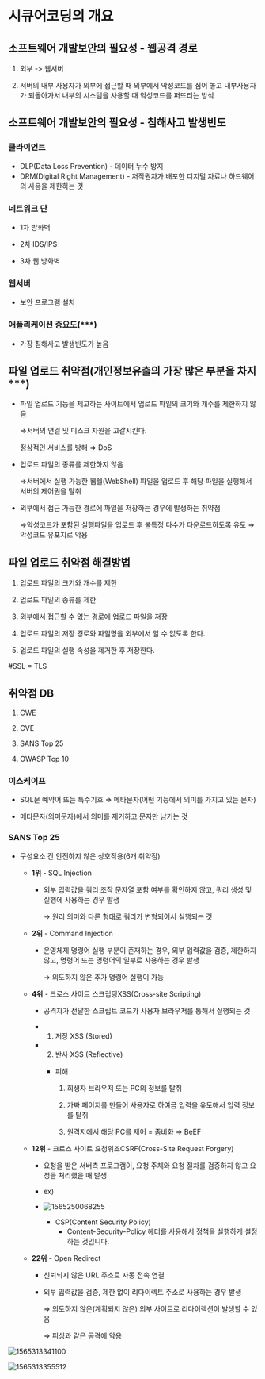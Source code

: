 # 시큐어코딩의 개요

## 소프트웨어 개발보안의 필요성 - 웹공격 경로

1. 외부 -> 웹서버

2. 서버의 내부 사용자가 외부에 접근할 때 외부에서 악성코드를 심어 놓고 내부사용자가 되돌아가서 내부의 시스템을 사용할 때 악성코드를 퍼뜨리는 방식



## 소프트웨어 개발보안의 필요성 - 침해사고 발생빈도

### 클라이언트

- DLP(Data Loss Prevention) - 데이터 누수 방지
- DRM(Digital Right Management) -  저작권자가 배포한 디지털 자료나 하드웨어의 사용을 제한하는 것



### 네트워크 단

- 1차 방화벽
- 2차 IDS/IPS

- 3차 웹 방화벽



### 웹서버

- 보안 프로그램 설치



### 애플리케이션 중요도(***)

- 가장 침해사고 발생빈도가 높음



## 파일 업로드 취약점(개인정보유출의 가장 많은 부분을 차지***)

- 파일 업로드 기능을 제고하는 사이트에서 업로드 파일의 크기와 개수를 제한하지 않음

  ⇒서버의 연결 및 디스크 자원을 고갈시킨다.  

  정상적인 서비스를 방해 ⇒ DoS

- 업로드 파일의 종류를 제한하지 않음

  ⇒서버에서 실행 가능한 웹쉘(WebShell) 파일을 업로드 후 해당 파일을 실행해서 서버의 제어권을 탈취

- 외부에서 접근 가능한 경로에 파일을 저장하는 경우에 발생하는 취약점

  ⇒악성코드가 포함된 실행파일을 업로드 후 불특정 다수가 다운로드하도록 유도 ⇒ 악성코드 유포지로 악용



## 파일 업로드 취약점 해결방법

1. 업로드 파일의 크기와 개수를 제한

2. 업로드 파일의 종류를 제한

3. 외부에서 접근할 수 없는 경로에 업로드 파일을 저장

4. 업로드 파일의 저장 경로와 파일명을 외부에서 알 수 없도록 한다.

5. 업로드 파일의 실행 속성을 제거한 후 저장한다.



#SSL = TLS



## 취약점 DB

1) CWE

2) CVE

3) SANS Top 25

4) OWASP Top 10



### 이스케이프

- SQL문 예약어 또는 특수기호 ⇒ 메타문자(어떤 기능에서 의미를 가지고 있는 문자)

- 메타문자(의미문자)에서 의미를 제거하고 문자만 남기는 것



### SANS Top 25

- 구성요소 간 안전하지 않은 상호작용(6개 취약점)

  - <B>1위</B> -  SQL Injection 

    - 외부 입력값을 쿼리 조작 문자열 포함 여부를 확인하지 않고, 쿼리 생성 및 실행에 사용하는 경우 발생

      → 원리 의미와 다른 형태로 쿼리가 변형되어서 실행되는 것 

  - <B>2위</B> -  Command Injection

    - 운영체제 명령어 실행 부분이 존재하는 경우, 외부 입력값을 검증, 제한하지 않고, 명령어 또는 명령어의 일부로 사용하는 경우 발생

      → 의도하지 않은 추가 명령어 실행이 가능

  - <B>4위</B> - 크로스 사이트 스크립팅XSS(Cross-site Scripting)

    - 공격자가 전달한 스크립트 코드가 사용자 브라우저를 통해서 실행되는 것
  
    - 1) 저장 XSS (Stored)

    - 2) 반사 XSS (Reflective)

      - 피해

        1) 희생자 브라우저 또는 PC의 정보를 탈취
  
        2) 가짜 페이지를 만들어 사용자로 하여금 입력을 유도해서 입력 정보를 탈취
  
        3) 원격지에서 해당 PC를 제어 = 좀비화 ⇒ BeEF
  
  - <B>12위</B> - 크로스 사이트 요청위조CSRF(Cross-Site Request Forgery)
  
    - 요청을 받은 서버측 프로그램이, 요청 주체와 요청 절차를 검증하지 않고 요청을 처리했을 때 발생
  
    - ex)
    - ![1565250068255](C:\Users\student\AppData\Roaming\Typora\typora-user-images\1565250068255.png)
      - CSP(Content Security Policy)
        - Content-Security-Policy 헤더를 사용해서 정책을 실행하게 설정하는 것입니다.
    
  - <B>22위</B> - Open Redirect
  
    - 신뢰되지 않은 URL 주소로 자동 접속 연결
  
    - 외부 입력값을 검증, 제한 없이 리다이렉트 주소로 사용하는 경우 발생
  
      ⇒ 의도하지 않은(계획되지 않은) 외부 사이트로 리다이렉션이 발생할 수 있음
  
      ⇒ 피싱과 같은 공격에 악용

![1565313341100](C:\Users\student\AppData\Roaming\Typora\typora-user-images\1565313341100.png)

![1565313355512](C:\Users\student\AppData\Roaming\Typora\typora-user-images\1565313355512.png)